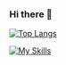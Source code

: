 ### Hi there 👋

[![Top Langs](https://github-readme-stats.vercel.app/api/top-langs/?username=shoka6&layout=donut)](https://github.com/shoka6/github-readme-stats)

[![My Skills](https://skillicons.dev/icons?i=ansible,aws,coffeescript,css,dart,docker,elasticsearch,electron,flutter,git,github,go,html,js,jest,linux,materialui,npm,nextjs,nuxtjs,r,rails,react,redux,ruby,tailwind,terraform,ts,ubuntu,vue,webpack,yarn)](https://skillicons.dev)
